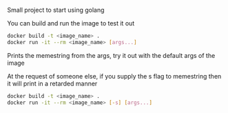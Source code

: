 Small project to start using golang

You can build and run the image to test it out

```sh
docker build -t <image_name> .
docker run -it --rm <image_name> [args...]
```

Prints the memestring from the args, try it out with the default args of the image


At the request of someone else, if you supply the s flag to memestring then it will print in a retarded manner

```sh
docker build -t <image_name> .
docker run -it --rm <image_name> [-s] [args...]
```

